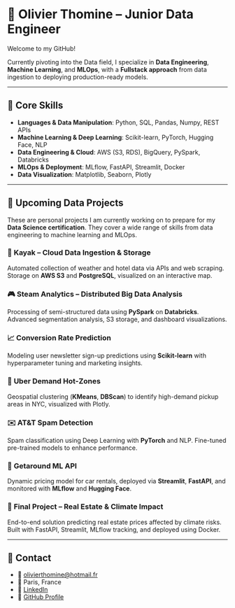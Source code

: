 # 👋 Olivier Thomine – Junior Data Engineer

Welcome to my GitHub!

Currently pivoting into the Data field, I specialize in **Data Engineering**, **Machine Learning**, and **MLOps**, with a **Fullstack approach** from data ingestion to deploying production-ready models.

---

## 🌟 Core Skills
- **Languages & Data Manipulation**: Python, SQL, Pandas, Numpy, REST APIs
- **Machine Learning & Deep Learning**: Scikit-learn, PyTorch, Hugging Face, NLP
- **Data Engineering & Cloud**: AWS (S3, RDS), BigQuery, PySpark, Databricks
- **MLOps & Deployment**: MLflow, FastAPI, Streamlit, Docker
- **Data Visualization**: Matplotlib, Seaborn, Plotly

---

## 🚀 Upcoming Data Projects

These are personal projects I am currently working on to prepare for my **Data Science certification**. They cover a wide range of skills from data engineering to machine learning and MLOps.

### 🌿 **Kayak** – Cloud Data Ingestion & Storage
Automated collection of weather and hotel data via APIs and web scraping. Storage on **AWS S3** and **PostgreSQL**, visualized on an interactive map.

### 🎮 **Steam Analytics** – Distributed Big Data Analysis
Processing of semi-structured data using **PySpark** on **Databricks**. Advanced segmentation analysis, S3 storage, and dashboard visualizations.

### 📈 **Conversion Rate Prediction**
Modeling user newsletter sign-up predictions using **Scikit-learn** with hyperparameter tuning and marketing insights.

### 🚖 **Uber Demand Hot-Zones**
Geospatial clustering (**KMeans**, **DBScan**) to identify high-demand pickup areas in NYC, visualized with Plotly.

### ✉️ **AT&T Spam Detection**
Spam classification using Deep Learning with **PyTorch** and NLP. Fine-tuned pre-trained models to enhance performance.

### 🚗 **Getaround ML API**
Dynamic pricing model for car rentals, deployed via **Streamlit**, **FastAPI**, and monitored with **MLflow** and **Hugging Face**.

### 🏡 **Final Project** – Real Estate & Climate Impact
End-to-end solution predicting real estate prices affected by climate risks. Built with FastAPI, Streamlit, MLflow tracking, and deployed using Docker.

---

## 📩 Contact
- 📧 olivierthomine@hotmail.fr  
- 📍 Paris, France  
- 🔗 [LinkedIn](#)  
- 🔗 [GitHub Profile](https://github.com/OlivierThomine)


<!--
**OlivierThomine/OlivierThomine** is a ✨ _special_ ✨ repository because its `README.md` (this file) appears on your GitHub profile.

Here are some ideas to get you started:

- 🔭 I’m currently working on ...
- 🌱 I’m currently learning ...
- 👯 I’m looking to collaborate on ...
- 🤔 I’m looking for help with ...
- 💬 Ask me about ...
- 📫 How to reach me: ...
- 😄 Pronouns: ...
- ⚡ Fun fact: ...
-->
